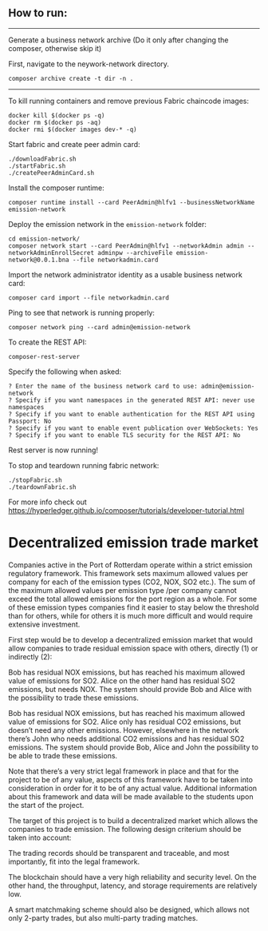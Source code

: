 ## How to run:
--------------------------------------------------------------------------
Generate a business network archive (Do it only after changing the composer, otherwise skip it)

First, navigate to the neywork-network directory.
```
composer archive create -t dir -n .
```
-------------------------------------------------------------------------

To kill running containers and remove previous Fabric chaincode images: 
```
docker kill $(docker ps -q)
docker rm $(docker ps -aq)
docker rmi $(docker images dev-* -q)
```

 Start fabric and create peer admin card:
```
./downloadFabric.sh
./startFabric.sh
./createPeerAdminCard.sh
```
Install the composer runtime: 
```
composer runtime install --card PeerAdmin@hlfv1 --businessNetworkName emission-network
```
Deploy the emission network in the ```emission-network``` folder:
```
cd emission-network/
composer network start --card PeerAdmin@hlfv1 --networkAdmin admin --networkAdminEnrollSecret adminpw --archiveFile emission-network@0.0.1.bna --file networkadmin.card
```
Import the network administrator identity as a usable business network card:
```
composer card import --file networkadmin.card
```
Ping to see that network is running properly:
```
composer network ping --card admin@emission-network
```
To create the REST API:
```
composer-rest-server
```
Specify the following when asked:
```
? Enter the name of the business network card to use: admin@emission-network
? Specify if you want namespaces in the generated REST API: never use namespaces
? Specify if you want to enable authentication for the REST API using Passport: No
? Specify if you want to enable event publication over WebSockets: Yes
? Specify if you want to enable TLS security for the REST API: No

```
Rest server is now running!


To stop and teardown running fabric network:
```
./stopFabric.sh
./teardownFabric.sh
```


For more info check out https://hyperledger.github.io/composer/tutorials/developer-tutorial.html


# Decentralized emission trade market

Companies active in the Port of Rotterdam operate within a strict emission regulatory framework. This framework sets maximum allowed values per company for each of the emission types (CO2, NOX, SO2 etc.). The sum of the maximum allowed values per emission type /per company cannot exceed the total allowed emissions for the port region as a whole. For some of these emission types companies find it easier to stay below the threshold than for others, while for others it is much more difficult and would require extensive investment.

First step would be to develop a decentralized emission market that would allow companies to trade residual emission space with others, directly (1) or indirectly (2):

Bob has residual NOX emissions, but has reached his maximum allowed value of emissions for SO2. Alice on the other hand has residual SO2 emissions, but needs NOX. The system should provide Bob and Alice with the possibility to trade these emissions.

Bob has residual NOX emissions, but has reached his maximum allowed value of emissions for SO2. Alice only has residual CO2 emissions, but doesn’t need any other emissions. However, elsewhere in the network there’s John who needs additional CO2 emissions and has residual SO2 emissions. The system should provide Bob, Alice and John the possibility to be able to trade these emissions.

Note that there’s a very strict legal framework in place and that for the project to be of any value, aspects of this framework have to be taken into consideration in order for it to be of any actual value. Additional information about this framework and data will be made available to the students upon the start of the project.

The target of this project is to build a decentralized market which allows the companies to trade emission. The following design criterium should be taken into account:

The trading records should be transparent and traceable, and most importantly, fit into the legal framework.

The blockchain should have a very high reliability and security level. On the other hand, the throughput, latency, and storage requirements are relatively low.

A smart matchmaking scheme should also be designed, which allows not only 2-party trades, but also multi-party trading matches.
